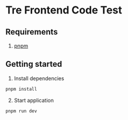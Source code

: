 # Tre Frontend Code Test

## Requirements

1. [pnpm](https://pnpm.io/)

## Getting started

1. Install dependencies

```bash
pnpm install
```

2. Start application

```bash
pnpm run dev
```
